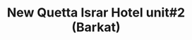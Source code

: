 ---
title: "New Quetta Israr Hotel unit#2 (Barkat)"
url: /karachi/new-quetta-israr-hotel-unit-2-barkat/
shop: coffee
---